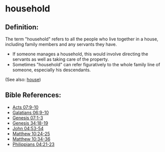 # household #

## Definition: ##

The term "household" refers to all the people who live together in a house, including family members and any servants they have.

* If someone manages a household, this would involve directing the servants as well as taking care of the property.
* Sometimes "household" can refer figuratively to the whole family line of someone, especially his descendants.

(See also: [house](../other/house.md))

## Bible References: ##

* [Acts 07:9-10](https://door43.org/en/bible/notes/act/07/09)
* [Galatians 06:9-10](https://door43.org/en/bible/notes/gal/06/09)
* [Genesis 07:1-3](https://door43.org/en/bible/notes/gen/07/01)
* [Genesis 34:18-19](https://door43.org/en/bible/notes/gen/34/18)
* [John 04:53-54](https://door43.org/en/bible/notes/jhn/04/53)
* [Matthew 10:24-25](https://door43.org/en/bible/notes/mat/10/24)
* [Matthew 10:34-36](https://door43.org/en/bible/notes/mat/10/34)
* [Philippians 04:21-23](https://door43.org/en/bible/notes/php/04/21)

